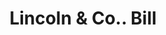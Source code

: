 ---
doi: 10.7916/D83J4QWB
date_other: '1897'
date_other_textual: '1897'
form: printed ephemera
genre:
- Invoices
name:
- Lincoln & Co.
object_in_context_url: https://biggert.cul.columbia.edu/items/view/ave_biggert_00073
subject_hierarchical_geographic:
- Hartford, Connecticut, United States
subject_name:
- Lincoln & Co.
title: Lincoln & Co.. Bill
sort_title: Lincoln & Co.. Bill
call_number: ave_biggert_00073
coordinates:
- 41.7625,-72.67416666666666
pid: ave_biggert_00073
identifiers: ave_biggert_00073
thumbnail: https://derivativo-3.library.columbia.edu/iiif/2/ldpd:342877/full/!256,256/0/native.jpg
permalink: /biggert/ave_biggert_00073/
layout: iiif-image-page
---